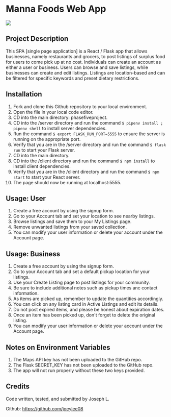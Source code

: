 # Manna Foods Web App

![](mannafoods.gif)

## Project Description

This SPA [single page application] is a React / Flask app that allows businesses, namely restaurants and grocers, to post listings of surplus food for users to come pick up at no cost. Individuals can create an account as either a user or business. Users can browse and save listings, while businesses can create and edit listings. Listings are location-based and can be filtered for specific keywords and preset dietary restrictions.

## Installation

1. Fork and clone this Github repository to your local environment.
2. Open the file in your local code editor.
3. CD into the main directory: phasefiveproject.
4. CD into the /server directory and run the command `$ pipenv install ; pipenv shell` to install server dependencies.
5. Run the command `$ export FLASK_RUN_PORT=5555` to ensure the server is running on the appropriate port.
6. Verify that you are in the /server directory and run the command `$ flask run` to start your Flask server.
7. CD into the main directory.
8. CD into the /client directory and run the command `$ npm install` to install client dependencies.
9. Verify that you are in the /client directory and run the command `$ npm start` to start your React server.
10. The page should now be running at localhost:5555.

## Usage: User

1. Create a free account by using the signup form.
2. Go to your Account tab and set your location to see nearby listings.
3. Browse listings and save them to your My Listings page.
4. Remove unwanted listings from your saved collection.
5. You can modify your user information or delete your account under the Account page.

## Usage: Business

1. Create a free account by using the signup form.
2. Go to your Account tab and set a default pickup location for your listings.
3. Use your Create Listing page to post listings for your community.
4. Be sure to include additional notes such as pickup times anc contact information.
5. As items are picked up, remember to update the quantities accordingly.
6. You can click on any listing card in Active Listings and edit its details.
7. Do not post expired items, and please be honest about expiration dates.
8. Once an item has been picked up, don't forget to delete the original listing.
9. You can modify your user information or delete your account under the Account page.


## Notes on Environment Variables

1. The Maps API key has not been uploaded to the GitHub repo.
2. The Flask SECRET_KEY has not been uploaded to the GitHub repo.
3. The app will not run properly without these two keys provided.

## Credits

Code written, tested, and submitted by Joseph L.

Github: https://github.com/joeylee08